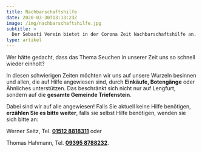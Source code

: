 ```yaml
---
title: Nachbarschaftshilfe
date: 2020-03-30T13:13:23Z
image: /img/nachbarschaftshilfe.jpg
subtitle: >
  Der Sebasti Verein bietet in der Corona Zeit Nachbarschaftshilfe an.
type: artikel
---
```

Wer hätte gedacht, dass das Thema Seuchen in unserer Zeit uns so schnell wieder einholt?

In diesen schwierigen Zeiten möchten wir uns auf unsere Wurzeln besinnen und allen, die auf Hilfe angewiesen sind, durch **Einkäufe, Botengänge** oder Ähnliches unterstützen. <!--more--> Das beschränkt sich nicht nur auf Lengfurt, sondern auf die **gesamte Gemeinde Triefenstein**.

Dabei sind wir auf alle angewiesen! Falls Sie aktuell keine Hilfe benötigen, **erzählen Sie es bitte weiter**, falls sie selbst Hilfe benötigen, wenden sie sich bitte an:

Werner Seitz, Tel. [**01512 8818311**](tel:015128818311 "01512 8818311") oder

Thomas Hahmann, Tel. [**09395 8788232**](tel:093958788232 "09395 8788232").
